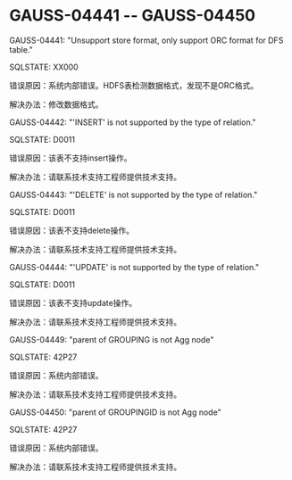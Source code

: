 # GAUSS-04441 -- GAUSS-04450<a name="ZH-CN_TOPIC_0302073704"></a>

GAUSS-04441: "Unsupport store format, only support ORC format for DFS table."

SQLSTATE: XX000

错误原因：系统内部错误。HDFS表检测数据格式，发现不是ORC格式。

解决办法：修改数据格式。

GAUSS-04442: "'INSERT' is not supported by the type of relation."

SQLSTATE: D0011

错误原因：该表不支持insert操作。

解决办法：请联系技术支持工程师提供技术支持。

GAUSS-04443: "'DELETE' is not supported by the type of relation."

SQLSTATE: D0011

错误原因：该表不支持delete操作。

解决办法：请联系技术支持工程师提供技术支持。

GAUSS-04444: "'UPDATE' is not supported by the type of relation."

SQLSTATE: D0011

错误原因：该表不支持update操作。

解决办法：请联系技术支持工程师提供技术支持。

GAUSS-04449: "parent of GROUPING is not Agg node"

SQLSTATE: 42P27

错误原因：系统内部错误。

解决办法：请联系技术支持工程师提供技术支持。

GAUSS-04450: "parent of GROUPINGID is not Agg node"

SQLSTATE: 42P27

错误原因：系统内部错误。

解决办法：请联系技术支持工程师提供技术支持。

